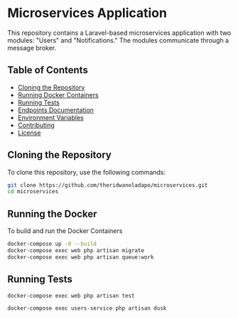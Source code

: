 # Microservices Application

This repository contains a Laravel-based microservices application with two modules: "Users" and "Notifications." The modules communicate through a message broker.

## Table of Contents

- [Cloning the Repository](#cloning-the-repository)
- [Running Docker Containers](#running-docker-containers)
- [Running Tests](#running-tests)
- [Endpoints Documentation](#endpoints-documentation)
- [Environment Variables](#environment-variables)
- [Contributing](#contributing)
- [License](#license)

## Cloning the Repository

To clone this repository, use the following commands:

```bash
git clone https://github.com/theridwanoladapo/microservices.git
cd microservices
```

## Running the Docker

To build and run the Docker Containers

```bash
docker-compose up -d --build
docker-compose exec web php artisan migrate
docker-compose exec web php artisan queue:work
```

## Running Tests
```bash
docker-compose exec web php artisan test

docker-compose exec users-service php artisan dusk
```